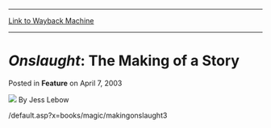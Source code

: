 
---
[Link to Wayback Machine](https://web.archive.org/web/20211017165707/https://magic.wizards.com/en/articles/archive/feature/onslaught-making-story-2003-04-07)

[_metadata_:author]:- "Jess Lebow"
[_metadata_:description]:- "/default.asp?x=books/magic/makingonslaught3"
[_metadata_:generator]:- "Drupal 7 (http://drupal.org)"
[_metadata_:publish_date]:- "2003-04-07"
[_metadata_:title]:- "Onslaught: The Making of a Story"
[_metadata_:wayback_capture_timestamp]:- "2021-10-17 16:57:07+00:00"
[_metadata_:wayback_raw_url]:- "https://web.archive.org/web/20211017165707id_/https://magic.wizards.com/en/articles/archive/feature/onslaught-making-story-2003-04-07"
[_metadata_:wayback_url]:- "https://magic.wizards.com/en/articles/archive/feature/onslaught-making-story-2003-04-07"
---


*Onslaught*: The Making of a Story
==================================



 Posted in **Feature**
 on April 7, 2003 






![](https://media.magic.wizards.com/styles/auth_small/public/generic-avatar-150_284.png)
By Jess Lebow











/default.asp?x=books/magic/makingonslaught3





